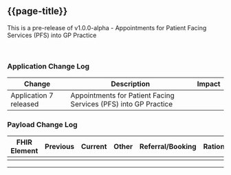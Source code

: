 

## {{page-title}}


This is a pre-release of v1.0.0-alpha - Appointments for Patient Facing Services (PFS) into GP Practice

<br>


### Application Change Log


| Change                                    | Description                                     | Impact                                                                  | 
|-------------------------------------------|-------------------------------------------------|-------------------------------------------------------------------------|
| Application 7 released                    | Appointments for Patient Facing Services (PFS) into GP Practice|                                                                         |

### Payload Change Log


| FHIR Element                                         | Previous | Current    | Other   | Referral/Booking | Rationale                                                                                       |  Impact  |
|------------------------------------------------------|----------|------------|---------|------------------|-------------------------------------------------------------------------------------------------|----------|
|                                                      |          |            |         |                  |                                                                                                 |          |


<hr>
<br>

